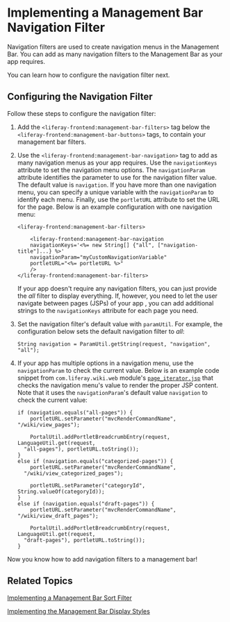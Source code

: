 # Implementing a Management Bar Navigation Filter [](id=implementing-a-management-bar-navigation-filter)

Navigation filters are used to create navigation menus in the Management Bar. 
You can add as many navigation filters to the Management Bar as your app 
requires.

You can learn how to configure the navigation filter next.

## Configuring the Navigation Filter [](id=configuring-the-navigation-filter)

Follow these steps to configure the navigation filter:

1.  Add the `<liferay-frontend:management-bar-filters>` tag below the 
    `<liferay-frontend:management-bar-buttons>` tags, to contain your management 
    bar filters.

2.  Use the `<liferay-frontend:management-bar-navigation>` tag to add as many 
    navigation menus as your app requires. Use the `navigationKeys` attribute to 
    set the navigation menu options. The `navigationParam` attribute identifies 
    the parameter to use for the navigation filter value. The default value is 
    `navigation`. If you have more than one navigation menu, you can specify a 
    unique variable with the `navigationParam` to identify each menu. Finally, 
    use the `portletURL` attribute to set the URL for the page. Below is an 
    example configuration with one navigation menu:

        <liferay-frontend:management-bar-filters>

            <liferay-frontend:management-bar-navigation
            navigationKeys='<%= new String[] {"all", ["navigation-title"]...} %>'
            navigationParam="myCustomNavigationVariable"
            portletURL="<%= portletURL %>"
            />
        </liferay-frontend:management-bar-filters>

    If your app doesn't require any navigation filters, you can just provide the 
    *all* filter to display everything. If, however, you need to let the user 
    navigate between pages (JSPs) of your app , you can add additional strings 
    to the `navigationKeys` attribute for each page you need.

3.  Set the navigation filter's default value with `paramUtil`. For example, 
    the configuration below sets the default navigation filter to *all*:

        String navigation = ParamUtil.getString(request, "navigation", "all");

4.  If your app has multiple options in a navigation menu, use the 
    `navigationParam` to check the current value. Below is an example code 
    snippet from `com.liferay.wiki.web` module's [`page_iterator.jsp`](https://github.com/liferay/liferay-portal/blob/7.0.x/modules/apps/collaboration/wiki/wiki-web/src/main/resources/META-INF/resources/wiki/page_iterator.jsp)
    that checks the navigation menu's value to render the proper JSP content. 
    Note that it uses the `navigationParam`'s default value `navigation` to 
    check the current value:

        if (navigation.equals("all-pages")) {
        	portletURL.setParameter("mvcRenderCommandName", "/wiki/view_pages");

        	PortalUtil.addPortletBreadcrumbEntry(request, LanguageUtil.get(request,
          "all-pages"), portletURL.toString());
        }
        else if (navigation.equals("categorized-pages")) {
        	portletURL.setParameter("mvcRenderCommandName",
          "/wiki/view_categorized_pages");

        	portletURL.setParameter("categoryId", String.valueOf(categoryId));
        }
        else if (navigation.equals("draft-pages")) {
        	portletURL.setParameter("mvcRenderCommandName", "/wiki/view_draft_pages");

        	PortalUtil.addPortletBreadcrumbEntry(request, LanguageUtil.get(request,
          "draft-pages"), portletURL.toString());
        }

Now you know how to add navigation filters to a management bar!

## Related Topics [](id=related-topics)

[Implementing a Management Bar Sort Filter](/develop/tutorials/-/knowledge_base/7-0/implementing-a-management-bar-sort-filter)

[Implementing the Management Bar Display Styles](/develop/tutorials/-/knowledge_base/7-0/implementing-the-management-bar-display-styles)
